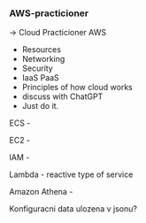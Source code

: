 ### AWS-practicioner

-> Cloud Practicioner AWS

- Resources
- Networking
- Security
- IaaS PaaS
- Principles of how cloud works
- discuss with ChatGPT
- Just do it.

ECS - 

EC2 - 

IAM - 

Lambda - reactive type of service

Amazon Athena - 

Konfiguracni data ulozena v jsonu?
